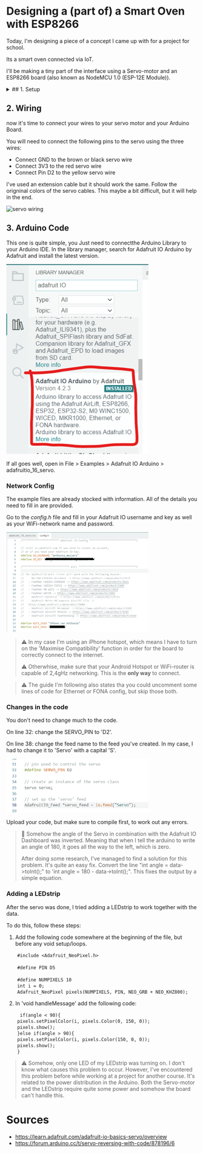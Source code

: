# Designing a (part of) a Smart Oven with ESP8266
Today, I'm designing a piece of a concept I came up with for a project for school. 

Its a smart oven connected via IoT. 

I'll be making a tiny part of the interface using a Servo-motor and an ESP8266 board (also known as NodeMCU 1.0 (ESP-12E Module)). 

<details> <summary>## 1. Setup</summary>
For this experiment, you'll need a:
- Computer with Arduino IDE installed
- An Adafruit IO account
- An ESP8266 board
- A Servo-motor

and maybe some cables to connect your Servo to the board. Although this depends on what kind a connector you have on your Servo.

---
### Adafruit IO Setup
First of all create an account on [Adafruit IO](io.adafruit.com).
Afterwards, go to your Account settings and retrieve your key.

<img src="img\key.png" width="375px" alt="Adafruit IO Key">

#### Create your feed
In Adafruit IO, create a new feed with the name Servo. 

<img src="img\feed.png" width="375px" alt="feed">

#### Create a new dashboard
Also create a new dashboard.
You can name this whatever you want, but make sure to remember it.

<img src="img\newdashboard.png" width="375px" alt="dashboard">

In this dashboard, create a new block and choose slider block.
It'll ask you what kind of feed you want to connect to your block. Choose the feed you have created in the previous tip.
Set the minimum value to zero and the maximum value to 180. You can leave the rest empty.

<img src="img\blockset.png" width="375px" alt="block settings">
</details>

## 2. Wiring
now it's time to connect your wires to your servo motor and your Arduino Board.

You will need to connect the following pins to the servo using the three wires:
- Connect GND to the brown or black servo wire
- Connect 3V3 to the red servo wire
- Connect Pin D2 to the yellow servo wire

I've used an extension cable but it should work the same. Follow the origninal colors of the servo cables. This maybe a bit difficult, but it will help in the end. 

<img src="img\wiring.png" width="375px" alt="servo wiring">

## 3. Arduino Code
This one is quite simple, you Just need to connectthe Arduino Library to your Arduino IDE. 
In the library manager, search for Adafruit IO Arduino by Adafruit and install the latest version.

<img src="img\library.png" width="375px" alt="library manager">

If all goes well, open in File > Examples > Adafruit IO Arduino > adafruitio_16_servo.

### Network Config
The example files are already stocked with information. All of the details you need to fill in are provided.

Go to the *config.h* file and fill in your Adafruit IO username and key as well as your WiFi-network name and password. 

<img src="img\config.png" width="375px" alt="config.h">

> :warning: In my case I'm using an iPhone hotspot, which means I have to turn on the 'Maximise Compatibility' function in order for the board to correctly connect to the internet.
>
> :warning: Otherwhise, make sure that your Android Hotspot or WiFi-router is capable of 2,4gHz networking. This is the **only way** to connect. 

> :warning: The guide I'm following also states tha you could uncomment some lines of code for Ethernet or FONA config, but skip those both.

### Changes in the code
You don't need to change much to the code. 

On line 32: change the SERVO_PIN to 'D2'.

On line 38: change the feed name to the feed you've created. In my case, I had to change it to 'Servo' with a capital 'S'. 

<img src="img\code.png" width="375px" alt="code changes">

Upload your code, but make sure to compile first, to work out any errors. 

> :pencil: Somehow the angle of the Servo in combination with the Adafruit IO Dashboard was inverted. Meaning that when I tell the arduino to write an angle of 180, it goes all the way to the left, which is zero.
>
> After doing some research, I've managed to find a solution for this problem. It's quite an easy fix. 
> Convert the line "int angle = data->toInt();" to 'int angle = 180 - data->toInt();". This fixes the output by a simple equation. 

### Adding a LEDstrip
After the servo was done, I tried adding a LEDstrip to work together with the data. 

To do this, follow these steps:
1. Add the following code somewhere at the beginning of the file, but before any void setup/loops.
```
    #include <Adafruit_NeoPixel.h>

    #define PIN D5

    #define NUMPIXELS 10
    int i = 0;
    Adafruit_NeoPixel pixels(NUMPIXELS, PIN, NEO_GRB + NEO_KHZ800);
```

2. In 'void handleMessage' add the following code:
```
     if(angle < 90){
    pixels.setPixelColor(i, pixels.Color(0, 150, 0));
    pixels.show();
    }else if(angle > 90){
    pixels.setPixelColor(i, pixels.Color(150, 0, 0));
    pixels.show();
    }
```

> :warning: Somehow, only one LED of my LEDstrip was turning on. I don't know what causes this problem to occur. However, I've encountered this problem before while working at a project for another course. It's related to the power distribution in the Arduino. Both the Servo-motor and the LEDstrip require quite some power and somehow the board can't handle this.





# Sources
- https://learn.adafruit.com/adafruit-io-basics-servo/overview
- https://forum.arduino.cc/t/servo-reversing-with-code/878196/6
